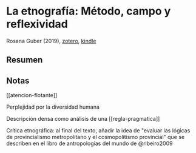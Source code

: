 # La etnografía: Método, campo y reflexividad

Rosana Guber (2019), [zotero](zotero://select/items/@guber2019), [kindle](https://leer.amazon.com.mx/?asin=B0821ZDTJT)

## Resumen


## Notas

[[atencion-flotante]]

Perplejidad por la diversidad humana

Descripción densa como análisis de una [[regla-pragmatica]]

Crítica etnográfica: al final del texto, añadir la idea de "evaluar las lógicas de provincialismo metropolitano y el cosmopolitismo provincial" que se describen en el libro de antropologías del mundo de @ribeiro2009 